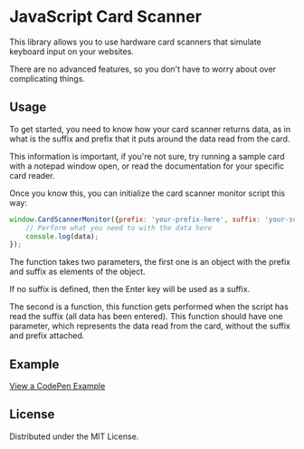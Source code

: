 # JavaScript Card Scanner
This library allows you to use hardware card scanners that simulate keyboard input on your websites.

There are no advanced features, so you don't have to worry about over complicating things.

## Usage
To get started, you need to know how your card scanner returns data, as in what is the suffix and prefix that it puts around the data read from the card.

This information is important, if you're not sure, try running a sample card with a notepad window open, or read the documentation for your specific card reader.

Once you know this, you can initialize the card scanner monitor script this way:
```javascript
window.CardScannerMonitor({prefix: 'your-prefix-here', suffix: 'your-suffix-here'}, function(data){
	// Perform what you need to with the data here
	console.log(data);
});
```
The function takes two parameters, the first one is an object with the prefix and suffix as elements of the object.

If no suffix is defined, then the Enter key will be used as a suffix.

The second is a function, this function gets performed when the script has read the suffix (all data has been entered). This function should have one parameter, which represents the data read from the card, without the suffix and prefix attached.

## Example
[View a CodePen Example]()

## License
Distributed under the MIT License.
